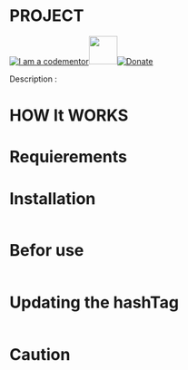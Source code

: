 # PROJECT
<a href="http://bitly.com/2grT54q"><img src="https://cdn.codementor.io/badges/i_am_a_codementor_dark.svg" alt="I am a codementor" style="max-width:100%"/></a><a href="http://bitly.com/2grT54q"><img src="" height="50">[![Donate](https://www.paypalobjects.com/en_US/i/btn/btn_donateCC_LG.gif)](https://www.paypal.com/cgi-bin/webscr?cmd=_s-xclick&hosted_button_id=WX4EKLLLV49WG)



Description : 

HOW It WORKS
================

Requierements
================

Installation
================

```python

```
Befor use
================

```python
```
Updating the hashTag 
================

```python
```
Caution 
================
```python
```
